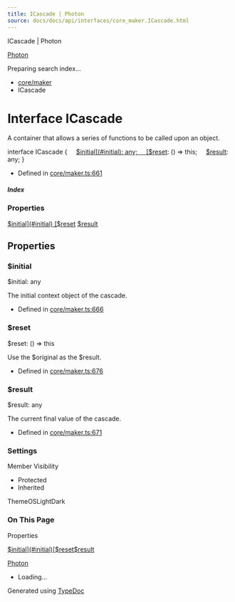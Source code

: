 ```yaml
---
title: ICascade | Photon
source: docs/docs/api/interfaces/core_maker.ICascade.html
---
```


ICascade | Photon

[Photon](../index.html)




Preparing search index...

* [core/maker](../modules/core_maker.html)
* ICascade

# Interface ICascade

A container that allows a series of functions to be called upon an object.

interface ICascade {
    [$initial](#initial): any;
    [$reset](#reset): () => this;
    [$result](#result): any;
}

* Defined in [core/maker.ts:661](https://github.com/mwhite454/photon/blob/main/packages/photon/src/core/maker.ts#L661)

##### Index

### Properties

[$initial](#initial)
[$reset](#reset)
[$result](#result)

## Properties

### $initial

$initial: any

The initial context object of the cascade.

* Defined in [core/maker.ts:666](https://github.com/mwhite454/photon/blob/main/packages/photon/src/core/maker.ts#L666)

### $reset

$reset: () => this

Use the $original as the $result.

* Defined in [core/maker.ts:676](https://github.com/mwhite454/photon/blob/main/packages/photon/src/core/maker.ts#L676)

### $result

$result: any

The current final value of the cascade.

* Defined in [core/maker.ts:671](https://github.com/mwhite454/photon/blob/main/packages/photon/src/core/maker.ts#L671)

### Settings

Member Visibility

* Protected
* Inherited

ThemeOSLightDark

### On This Page

Properties

[$initial](#initial)[$reset](#reset)[$result](#result)

[Photon](../index.html)

* Loading...

Generated using [TypeDoc](https://typedoc.org/)

